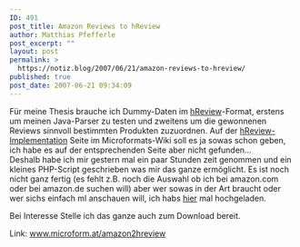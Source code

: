 ```yaml
---
ID: 491
post_title: Amazon Reviews to hReview
author: Matthias Pfefferle
post_excerpt: ""
layout: post
permalink: >
  https://notiz.blog/2007/06/21/amazon-reviews-to-hreview/
published: true
post_date: 2007-06-21 09:34:09
---
```

<!-- wp:paragraph -->
<p>Für meine Thesis brauche ich Dummy-Daten im <a href="http://microformats.org/wiki/hreview">hReview</a>-Format, erstens um meinen Java-Parser zu testen und zweitens um die gewonnenen Reviews sinnvoll bestimmten Produkten zuzuordnen. Auf der <a href="http://microformats.org/wiki/hreview-implementations">hReview-Implementation</a> Seite im Microformats-Wiki soll es ja sowas schon geben, ich habe es auf der entsprechenden Seite aber nicht gefunden...<br/> Deshalb habe ich mir gestern mal ein paar Stunden zeit genommen und ein kleines PHP-Script geschrieben was mir das ganze ermöglicht. Es ist noch nicht ganz fertig (es fehlt z.B. noch die Auswahl ob ich bei amazon.com oder bei amazon.de suchen will) aber wer sowas in der Art braucht oder wer sichs einfach ml anschauen will, ich habs <a href="http://www.microform.at/amazon2hreview">hier</a> mal hochgeladen.</p>
<!-- /wp:paragraph -->

<!-- wp:paragraph -->
<p>Bei Interesse Stelle ich das ganze auch zum Download bereit.</p>
<!-- /wp:paragraph -->

<!-- wp:paragraph -->
<p>Link: <a href="http://www.microform.at/amazon2hreview">www.microform.at/amazon2hreview</a></p>
<!-- /wp:paragraph -->